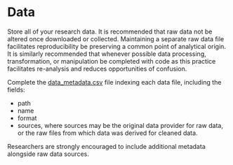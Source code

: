 # Data
Store all of your research data. It is recommended that raw data not be altered once downloaded or collected. Maintaining a separate raw data file facilitates reproducibility be preserving a common point of analytical origin. It is similarly recommended that whenever possible data processing, transformation, or manipulation be completed with code as this practice facilitates re-analysis and reduces opportunities of confusion.

Complete the [data_metadata.csv](data_metadata.csv) file indexing each data file, including the fields:

- path
- name
- format
- sources, where sources may be the original data provider for raw data, or the raw files from which data was derived for cleaned data.

Researchers are strongly encouraged to include additional metadata alongside raw data sources.
